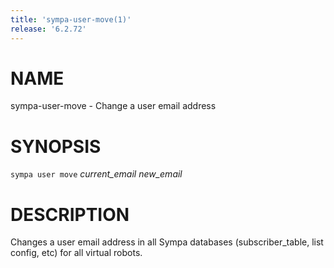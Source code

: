 ```yaml
---
title: 'sympa-user-move(1)'
release: '6.2.72'
---
```


# NAME

sympa-user-move - Change a user email address

# SYNOPSIS

`sympa user move` _current\_email_ _new\_email_

# DESCRIPTION

Changes a user email address in all Sympa  databases (subscriber\_table,
list config, etc) for all virtual robots.
